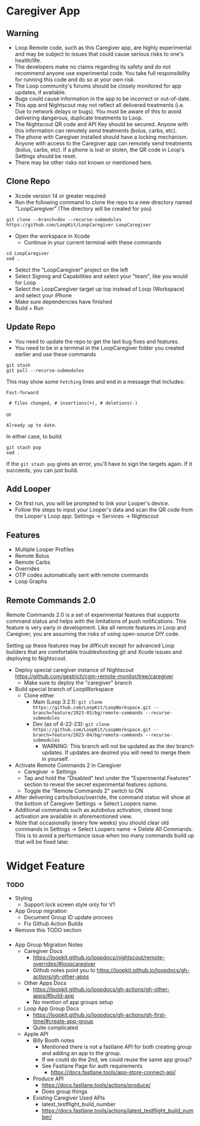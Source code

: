 #  Caregiver App


## Warning

* Loop Remote code, such as this Caregiver app, are highly experimental and may be subject to issues that could cause serious risks to one's health/life.
* The developers make no claims regarding its safety and do not recommend anyone use experimental code. You take full responsibility for running this code and do so at your own risk.
* The Loop community's forums should be closely monitored for app updates, if available.
* Bugs could cause information in the app to be incorrect or out-of-date.
* This app and Nightscout may not reflect all delivered treatments (i.e. Due to network delays or bugs). You must be aware of this to avoid delivering dangerous, duplicate treatments to Loop.
* The Nightscout QR code and API Key should be secured. Anyone with this information can remotely send treatments (bolus, carbs, etc).
* The phone with Caregiver installed should have a locking mechanism. Anyone with access to the Caregiver app can remotely send treatments (bolus, carbs, etc). If a phone is lost or stolen, the QR code in Loop's Settings should be reset.
* There may be other risks not known or mentioned here.

## Clone Repo

* Xcode version 14 or greater required
* Run the following command to clone the repo to a new directory named "LoopCaregiver" (The directory will be created for you)
```
git clone --branch=dev --recurse-submodules https://github.com/LoopKit/LoopCaregiver LoopCaregiver

```
* Open the workspace in Xcode
   * Continue in your current terminal with these commands
```
cd LoopCaregiver
xed .

```
* Select the "LoopCaregiver" project on the left
* Select Signing and Capabilities and select your "team", like you would for Loop
* Select the LoopCaregiver target up top instead of Loop (Workspace) and select your iPhone
* Make sure dependencies have finished
* Build + Run

## Update Repo

* You need to update the repo to get the last bug fixes and features.
* You need to be in a terminal in the LoopCaregiver folder you created earlier and use these commands

```
git stash
git pull --recurse-submodules

```

This may show some `Fetching` lines and end in a message that includes:


`Fast-forward`

` # files changed, # insertions(+), # deletions(-)`

or

`
Already up to date.
`

In either case, to build:

```
git stash pop
xed .

```

If the `git stash pop` gives an error, you'll have to sign the targets again. If it succeeds, you can just build.


## Add Looper

* On first run, you will be prompted to link your Looper's device.
* Follow the steps to input your Looper's data and scan the QR code from the Looper's Loop app: Settings -> Services -> Nightscout


## Features

* Multiple Looper Profiles
* Remote Bolus 
* Remote Carbs
* Overrides
* OTP codes automatically sent with remote commands
* Loop Graphs

## Remote Commands 2.0

Remote Commands 2.0 is a set of experimental features that supports command status and helps with the limitations of push notifications. This feature is very early in development. Like all remote features in Loop and Caregiver, you are assuming the risks of using open-source DIY code.

Setting up these features may be difficult except for advanced Loop builders that are comfortable troubleshooting git and Xcode issues and deploying to Nightscout.

* Deploy special caregiver instance of Nightscout https://github.com/gestrich/cgm-remote-monitor/tree/caregiver
  * Make sure to deploy the "caregiver" branch
* Build special branch of LoopWorkspace
  * Clone either
    * Main (Loop 3.2.1): `git clone https://github.com/LoopKit/LoopWorkspace.git --branch=feature/2023-03/bg/remote-commands --recurse-submodules`
    * Dev (as of 4-22-23): `git clone https://github.com/LoopKit/LoopWorkspace.git --branch=feature/2023-04/bg/remote-commands --recurse-submodules`
      * WARNING: This branch will not be updated as the dev branch updates. If updates are desired you will need to merge them in yourself.
* Activate Remote Commands 2 in Caregiver
  * Caregiver -> Settings
  * Tap and hold the "Disabled" text under the "Experimental Features" section to reveal the secret experimental features options.
  * Toggle the "Remote Commands 2" switch to ON
* After delivering carbs/bolus/override, the command status will show at the bottom of Caregiver Settings -> Select Loopers name.
* Additional commands such as autobolus activation, closed loop activation are available in aforementioned view.
* Note that occasionally (every few weeks) you should clear old commands in Settings -> Select Loopers name -> Delete All Commands. This is to avoid a performance issue when too many commands build up that will be fixed later.

# Widget Feature


### TODO 
* Styling
    * Support lock screen style only for V1
* App Group migration
    * Document Group ID update process
    * Fix Github Action Builds
* Remove this TODO section


###

* App Group Migration Notes
    * Caregiver Docs
        * https://loopkit.github.io/loopdocs/nightscout/remote-overrides/#loopcaregiver
        * Github notes point you to https://loopkit.github.io/loopdocs/gh-actions/gh-other-apps
    * Other Apps Docs
        * https://loopkit.github.io/loopdocs/gh-actions/gh-other-apps/#build-app
        * No mention of app groups setup
    * Loop App Group Docs
        * https://loopkit.github.io/loopdocs/gh-actions/gh-first-time/#create-app-group
        * Quite complicated
    * Apple API
        * Billy Booth notes 
            * Mentioned there is not a fastlane API for both creating group and adding an app to the group.
            * If we could do the 2nd, we could reuse the same app group?
            * See Fastlane Page for auth requirements
                * https://docs.fastlane.tools/app-store-connect-api/
        * Produce API
            * https://docs.fastlane.tools/actions/produce/
            * Does group things
        * Existing Caregiver Used APIs
            * latest_testflight_build_number
            * https://docs.fastlane.tools/actions/latest_testflight_build_number/
